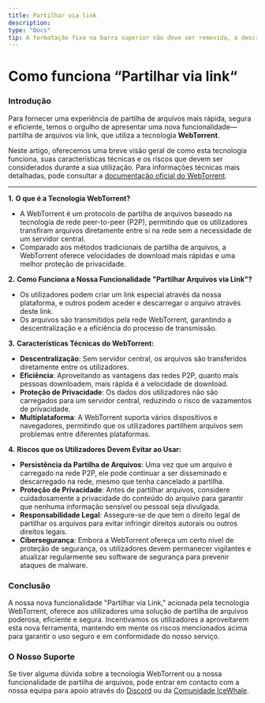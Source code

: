 ```yaml
---
title: Partilhar via link
description: 
type: "Docs"
tip: A formatação fixa na barra superior não deve ser removida, a descrição é a descrição do artigo, se não preenchida, será cortada a primeira parte do conteúdo
---
```

# Como funciona “Partilhar via link“

### Introdução

Para fornecer uma experiência de partilha de arquivos mais rápida, segura e eficiente, temos o orgulho de apresentar uma nova funcionalidade—partilha de arquivos via link, que utiliza a tecnologia **WebTorrent**.

Neste artigo, oferecemos uma breve visão geral de como esta tecnologia funciona, suas características técnicas e os riscos que devem ser considerados durante a sua utilização. Para informações técnicas mais detalhadas, pode consultar a [documentação oficial do WebTorrent](https://github.com/webtorrent/webtorrent/blob/master/docs/faq.md).

---

**1.** ****O que é a Tecnologia WebTorrent?****

* A WebTorrent é um protocolo de partilha de arquivos baseado na tecnologia de rede peer-to-peer (P2P), permitindo que os utilizadores transfiram arquivos diretamente entre si na rede sem a necessidade de um servidor central.
* Comparado aos métodos tradicionais de partilha de arquivos, a WebTorrent oferece velocidades de download mais rápidas e uma melhor proteção de privacidade.

**2.** **Como Funciona a Nossa Funcionalidade "Partilhar Arquivos via Link"?**

* Os utilizadores podem criar um link especial através da nossa plataforma, e outros podem aceder e descarregar o arquivo através deste link.
* Os arquivos são transmitidos pela rede WebTorrent, garantindo a descentralização e a eficiência do processo de transmissão.

**3.** **Características Técnicas do WebTorrent:**

* **Descentralização**: Sem servidor central, os arquivos são transferidos diretamente entre os utilizadores.
* **Eficiência**: Aproveitando as vantagens das redes P2P, quanto mais pessoas downloadem, mais rápida é a velocidade de download.
* **Proteção de Privacidade**: Os dados dos utilizadores não são carregados para um servidor central, reduzindo o risco de vazamentos de privacidade.
* **Multiplataforma**: A WebTorrent suporta vários dispositivos e navegadores, permitindo que os utilizadores partilhem arquivos sem problemas entre diferentes plataformas.

**4.** **Riscos que os Utilizadores Devem Evitar ao Usar:**

* **Persistência da Partilha de Arquivos**: Uma vez que um arquivo é carregado na rede P2P, ele pode continuar a ser disseminado e descarregado na rede, mesmo que tenha cancelado a partilha.
* **Proteção de Privacidade**: Antes de partilhar arquivos, considere cuidadosamente a privacidade do conteúdo do arquivo para garantir que nenhuma informação sensível ou pessoal seja divulgada.
* **Responsabilidade Legal**: Assegure-se de que tem o direito legal de partilhar os arquivos para evitar infringir direitos autorais ou outros direitos legais.
* **Cibersegurança**: Embora a WebTorrent ofereça um certo nível de proteção de segurança, os utilizadores devem permanecer vigilantes e atualizar regularmente seu software de segurança para prevenir ataques de malware.

### Conclusão

A nossa nova funcionalidade "Partilhar via Link," acionada pela tecnologia WebTorrent, oferece aos utilizadores uma solução de partilha de arquivos poderosa, eficiente e segura.
Incentivamos os utilizadores a aproveitarem esta nova ferramenta, mantendo em mente os riscos mencionados acima para garantir o uso seguro e em conformidade do nosso serviço.

### O Nosso Suporte

Se tiver alguma dúvida sobre a tecnologia WebTorrent ou a nossa funcionalidade de partilha de arquivos, pode entrar em contacto com a nossa equipa para apoio através do [Discord](https://discord.gg/f9nzbmpMtU) ou da [Comunidade IceWhale](https://community.zimaspace.com/).